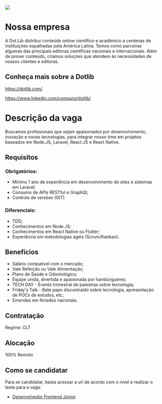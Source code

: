 [![](https://dotlib.com/theme/img/logos/logo.png)](http://www.dotlib.com)

# Nossa empresa

A Dot.Lib distribui conteúdo online científico e acadêmico a centenas de instituições espalhadas pela América Latina. Temos como parceiras algumas das principais editoras científicas nacionais e internacionais. Além de prover conteúdo, criamos soluções que atendem às necessidades de nossos clientes e editoras.

## Conheça mais sobre a Dotlib

https://dotlib.com/

https://www.linkedin.com/company/dotlib/

# Descrição da vaga

Buscamos profissionais que sejam apaixonados por desenvolvimento, inovação e novas tecnologias, para integrar nosso time em projetos baseados em Node.JS, Laravel, React.JS e React Native.

## Requisitos

### **Obrigatórios:**

- Mínimo 1 ano de experiência em desenvolvimento de sites e sistemas em Laravel;
- Consumo de APIs RESTful e GraphQl;
- Controle de versões (GIT).

### **Diferenciais:**

- TDD;
- Conhecimentos em Node.JS;
- Conhecimentos em React Native ou Flutter;
- Experiência em metodologias ágeis (Scrum/Kanban).

## Benefícios

- Salário compatível com o mercado;
- Vale Refeição ou Vale Alimentação;
- Plano de Saúde e Odontológico;
- Equipe unida, divertida e apaixonada por hambúrgueres;
- TECH DAY - Evento trimestral de palestras sobre tecnologia;
- Friday's Talk - Bate papo discontraído sobre tecnologia, apresentação de POCs de estudos, etc;
- Emendas em feriados nacionais.

## Contratação

Regime: CLT

## Alocação

100% Remoto

## Como se candidatar

Para se candidatar, basta acessar a url de acordo com o nível e realizar o teste para a vaga:

- [Desenvolvedor Frontend Júnior](teste-frontend.md)
